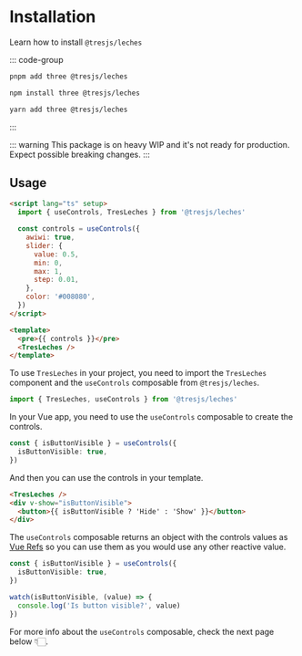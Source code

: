 # Installation

Learn how to install `@tresjs/leches`

::: code-group

```bash [pnpm]
pnpm add three @tresjs/leches
```

```bash [npm]
npm install three @tresjs/leches
```

```bash [yarn]
yarn add three @tresjs/leches
```

:::

::: warning
This package is on heavy WIP and it's not ready for production. Expect possible breaking changes.
:::

## Usage

```html
<script lang="ts" setup>
  import { useControls, TresLeches } from '@tresjs/leches'

  const controls = useControls({
    awiwi: true,
    slider: {
      value: 0.5,
      min: 0,
      max: 1,
      step: 0.01,
    },
    color: '#008080',
  })
</script>

<template>
  <pre>{{ controls }}</pre>
  <TresLeches />
</template>
```

<GettingStartedDemo />

To use `TresLeches` in your project, you need to import the `TresLeches` component and the `useControls` composable from `@tresjs/leches`.

```ts
import { TresLeches, useControls } from '@tresjs/leches'
```

<!-- Removed outdated CSS import instructions -->

In your Vue app, you need to use the `useControls` composable to create the controls.

```ts
const { isButtonVisible } = useControls({
  isButtonVisible: true,
})
```

And then you can use the controls in your template.

```html
<TresLeches />
<div v-show="isButtonVisible">
  <button>{{ isButtonVisible ? 'Hide' : 'Show' }}</button>
</div>
```

The `useControls` composable returns an object with the controls values as [Vue Refs](https://vuejs.org/api/reactivity-core.html#ref) so you can use them as you would use any other reactive value.

```ts
const { isButtonVisible } = useControls({
  isButtonVisible: true,
})

watch(isButtonVisible, (value) => {
  console.log('Is button visible?', value)
})
```

For more info about the `useControls` composable, check the next page below 👇🏻.

